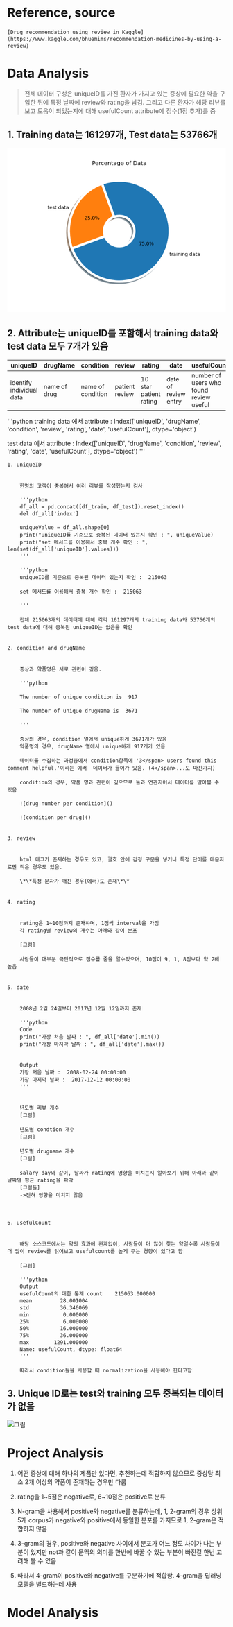 # Reference, source
	[Drug recommendation using review in Kaggle](https://www.kaggle.com/bhuemims/recommendation-medicines-by-using-a-review)


# Data Analysis
	

	
> 전체 데이터 구성은 uniqueID를 가진 환자가 가지고 있는 증상에 필요한 약을 구입한 뒤에 특정 날짜에 review와 rating을 남김. 그리고 다른 환자가 해당 리뷰를 보고 도움이 되었는지에 대해 usefulCount attribute에 점수(1점 추가)를 줌



## 1. Training data는 161297개, Test data는 53766개

![percentage of data](./images/percentageofData.png)

## 2. Attribute는 uniqueID를 포함해서 training data와 test data 모두 7개가 있음



| uniqueID | drugName | condition | review | rating | date | usefulCount |
| -------- | -------- | --------- | ------ | ------ | ---- | ----------- |
| identify individual data | name of drug | name of condition | patient review | 10 star patient rating | date of review entry | number of users who found review useful |



'''python
training data 에서 attribute :  Index(['uniqueID', 'drugName', 'condition', 'review', 'rating', 'date',
       'usefulCount'],
      dtype='object')
	  
test data 에서 attribute :  Index(['uniqueID', 'drugName', 'condition', 'review', 'rating', 'date',
       'usefulCount'],
      dtype='object')
'''


    1. uniqueID
	
	
		한명의 고객이 중복해서 여러 리뷰를 작성했는지 검사

		'''python
		df_all = pd.concat([df_train, df_test]).reset_index()
		del df_all['index']

		uniqueValue = df_all.shape[0]
		print("uniqueID를 기준으로 중복된 데이터 있는지 확인 : ", uniqueValue)
		print("set 메서드를 이용해서 중복 개수 확인 : ", len(set(df_all['uniqueID'].values)))
		'''
		
		'''python
		uniqueID를 기준으로 중복된 데이터 있는지 확인 :  215063
		
		set 메서드를 이용해서 중복 개수 확인 :  215063
		
		'''

		전체 215063개의 데이터에 대해 각각 161297개의 training data와 53766개의 test data에 대해 중복된 uniqueID는 없음을 확인
		

	2. condition and drugName


		증상과 약품명은 서로 관련이 깊음.
		
		'''python
		
		The number of unique condition is  917
		
		The number of unique drugName is  3671
		
		'''
		
		증상의 경우, condition 열에서 unique하게 3671개가 있음
		약품명의 경우, drugName 열에서 unique하게 917개가 있음

		데이터를 수집하는 과정중에서 condition항목에 '3</span> users found this comment helpful.'이라는 에러  데이터가 들어가 있음. (4</span>...도 마찬가지)
		
		condition의 경우, 약품 명과 관련이 깊으므로 둘과 연관지어서 데이터를 알아볼 수 있음
		
		![drug number per condition]()
		
		![condition per drug]()


	3. review


		html 태그가 존재하는 경우도 있고, 괄호 안에 감정 구문을 넣거나 특정 단어를 대문자로만 적은 경우도 있음.
		
		\*\*특정 문자가 깨진 경우(에러)도 존재\*\*


	4. rating
		
		
		rating은 1~10점까지 존재하며, 1점씩 interval을 가짐
		각 rating별 review의 개수는 아래와 같이 분포
		
		[그림]
			
		사람들이 대부분 극단적으로 점수를 줌을 알수있으며, 10점이 9, 1, 8점보다 약 2배 높음
			
			
	5. date
	
		
		2008년 2월 24일부터 2017년 12월 12일까지 존재
		
		'''python
		Code
		print("가장 처음 날짜 : ", df_all['date'].min())
		print("가장 마지막 날짜 : ", df_all['date'].max())
		
		
		Output
		가장 처음 날짜 :  2008-02-24 00:00:00
		가장 마지막 날짜 :  2017-12-12 00:00:00
		'''
		
			
		년도별 리뷰 개수 
		[그림]
			
		년도별 condtion 개수
		[그림]
			
		년도별 drugname 개수
		[그림]
			
		salary day와 같이, 날짜가 rating에 영향을 미치는지 알아보기 위해 아래와 같이 날짜별 평균 rating을 파악
		[그림들]
		->전혀 영향을 미치지 않음
			
			
		
	6. usefulCount
			
			
		해당 소스코드에서는 약의 효과에 관계없이, 사람들이 더 많이 찾는 약일수록 사람들이 더 많이 review를 읽어보고 usefulcount를 높게 주는 경향이 있다고 함
			
		[그림]
		
		'''python
		Output
		usefulCount의 대한 통계 count    215063.000000
		mean         28.001004
		std          36.346069
		min           0.000000
		25%           6.000000
		50%          16.000000
		75%          36.000000
		max        1291.000000
		Name: usefulCount, dtype: float64
		'''
		
		따라서 condition들을 사용할 때 normalization을 사용해야 한다고함





## 3. Unique ID로는 test와 training 모두 중복되는 데이터가 없음


![그림]()



# Project Analysis

1. 어떤 증상에 대해 하나의 제품만 있다면, 추천하는데 적합하지 않으므로 증상당 최소 2개 이상의 약품이 존재하는 경우만 다룸

2. rating을 1~5점은 negative로, 6~10점은 positive로 분류
	
3. N-gram을 사용해서 positive와 negative를 분류하는데, 1, 2-gram의 경우 상위 5개 corpus가 negative와 positive에서 동일한 분포를 가지므로 1, 2-gram은 적합하지 않음
	
4. 3-gram의 경우, positive와 negative 사이에서 분포가 어느 정도 차이가 나는 부분이 있지만 not과 같이 문맥의 의미를 한번에 바꿀 수 있는 부분이 빠진걸 한번 고려해 볼 수 있음
	
5. 따라서 4-gram이 positive와 negative를 구분하기에 적합함. 4-gram을 딥러닝 모델을 빌드하는데 사용
	
	
	

# Model Analysis
